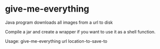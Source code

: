 give-me-everything
==================

Java program downloads all images from a url to disk

Compile a jar and create a wrapper if you want to use it as a shell function.

Usage: give-me-everything url location-to-save-to
